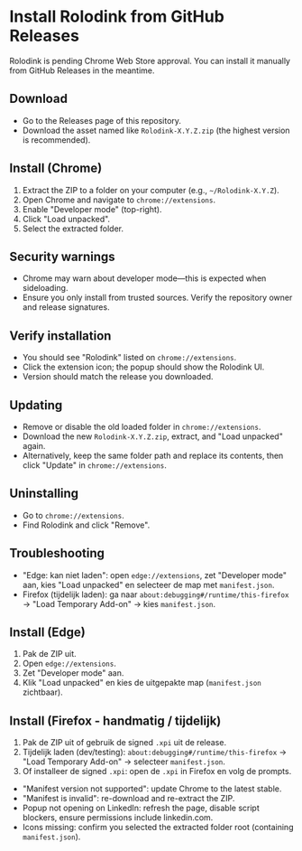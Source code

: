 # Install Rolodink from GitHub Releases

Rolodink is pending Chrome Web Store approval. You can install it manually from GitHub Releases in the meantime.

## Download
- Go to the Releases page of this repository.
- Download the asset named like `Rolodink-X.Y.Z.zip` (the highest version is recommended).

## Install (Chrome)
1. Extract the ZIP to a folder on your computer (e.g., `~/Rolodink-X.Y.Z`).
2. Open Chrome and navigate to `chrome://extensions`.
3. Enable "Developer mode" (top-right).
4. Click "Load unpacked".
5. Select the extracted folder.

## Security warnings
- Chrome may warn about developer mode—this is expected when sideloading.
- Ensure you only install from trusted sources. Verify the repository owner and release signatures.

## Verify installation
- You should see "Rolodink" listed on `chrome://extensions`.
- Click the extension icon; the popup should show the Rolodink UI.
- Version should match the release you downloaded.

## Updating
- Remove or disable the old loaded folder in `chrome://extensions`.
- Download the new `Rolodink-X.Y.Z.zip`, extract, and "Load unpacked" again.
- Alternatively, keep the same folder path and replace its contents, then click "Update" in `chrome://extensions`.

## Uninstalling
- Go to `chrome://extensions`.
- Find Rolodink and click "Remove".

## Troubleshooting
- "Edge: kan niet laden": open `edge://extensions`, zet "Developer mode" aan, kies "Load unpacked" en selecteer de map met `manifest.json`.
- Firefox (tijdelijk laden): ga naar `about:debugging#/runtime/this-firefox` → "Load Temporary Add-on" → kies `manifest.json`.

## Install (Edge)
1. Pak de ZIP uit.
2. Open `edge://extensions`.
3. Zet "Developer mode" aan.
4. Klik "Load unpacked" en kies de uitgepakte map (`manifest.json` zichtbaar).

## Install (Firefox - handmatig / tijdelijk)
1. Pak de ZIP uit of gebruik de signed `.xpi` uit de release.
2. Tijdelijk laden (dev/testing): `about:debugging#/runtime/this-firefox` → "Load Temporary Add-on" → selecteer `manifest.json`.
3. Of installeer de signed `.xpi`: open de `.xpi` in Firefox en volg de prompts.

- "Manifest version not supported": update Chrome to the latest stable.
- "Manifest is invalid": re-download and re-extract the ZIP.
- Popup not opening on LinkedIn: refresh the page, disable script blockers, ensure permissions include linkedin.com.
- Icons missing: confirm you selected the extracted folder root (containing `manifest.json`).


